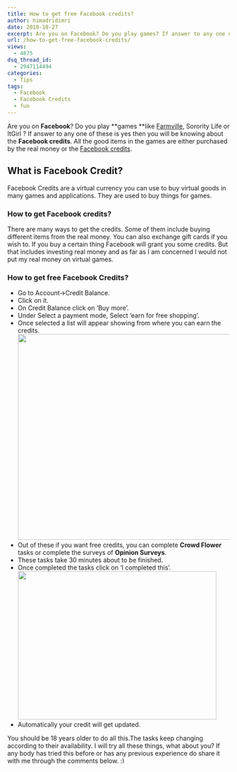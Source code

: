 ```yaml
---
title: How to get free Facebook credits?
author: himadridimri
date: 2010-10-27
excerpt: Are you on Facebook? Do you play games? If answer to any one of these is yes then you will be knowing about the Facebook credits. All the good items in the games are either purchased by the real money or the Facebook credits.
url: /how-to-get-free-facebook-credits/
views:
  - 4875
dsq_thread_id:
  - 2947114494
categories:
  - Tips
tags:
  - Facebook
  - Facebook Credits
  - fun
---
```

Are you on **Facebook**? Do you play **games **like <a href="http://fbknol.com/how-to-master-farmville-on-facebook/" onclick="_gaq.push(['_trackEvent', 'outbound-article', 'http://fbknol.com/how-to-master-farmville-on-facebook/', 'Farmville']);" >Farmville</a>, Sorority Life or ItGirl ? If answer to any one of these is yes then you will be knowing about the **Facebook credits**. All the good items in the games are either purchased by the real money or the <a href="http://www.facebook.com/help/?page=837" onclick="_gaq.push(['_trackEvent', 'outbound-article', 'http://www.facebook.com/help/?page=837', 'Facebook credits']);" >Facebook credits</a>.

## What is Facebook Credit?

Facebook Credits are a virtual currency you can use to buy virtual goods in many games and applications. They are used to buy things for games.

### How to get Facebook credits?

There are many ways to get the credits. Some of them include buying different items from the real money. You can also exchange gift cards if you wish to. If you buy a certain thing Facebook will grant you some credits. But that includes investing real money and as far as I am concerned I would not put my real money on virtual games.

### How to get free Facebook Credits?

  * Go to Account->Credit Balance.
  * Click on it.
  * On Credit Balance click on &#8216;Buy more&#8217;.
  * Under Select a payment mode, Select &#8216;earn for free shopping&#8217;.
  * Once selected a list will appear showing from where you can earn the credits. <a href="http://fbknol.com/how-to-get-free-facebook-credits/screenshot_069/" onclick="_gaq.push(['_trackEvent', 'outbound-article', 'http://fbknol.com/how-to-get-free-facebook-credits/screenshot_069/', '']);" rel="attachment wp-att-3374"><img class="alignnone size-full  wp-image-50425" src="http://cdn.devilsworkshop.org/files/2010/10/screenshot_069.png" alt="" width="500" height="465" /></a>
  * Out of these if you want free credits, you can complete **Crowd Flower** tasks or complete the surveys of **Opinion Surveys**.
  * These tasks take 30 minutes about to be finished.
  * Once completed the tasks click on &#8216;I completed this&#8217;. <a href="http://fbknol.com/how-to-get-free-facebook-credits/screenshot_068/" onclick="_gaq.push(['_trackEvent', 'outbound-article', 'http://fbknol.com/how-to-get-free-facebook-credits/screenshot_068/', '']);" rel="attachment wp-att-3375"><img class="alignnone size-full wp-image-3375" src="http://cdn.devilsworkshop.org/files/2010/10/screenshot_068.png" alt="" width="450" height="335" /></a>
  * Automatically your credit will get updated.

You should be 18 years older to do all this.The tasks keep changing according to their availability. I will try all these things, what about you? If any body has tried this before or has any previous experience do share it with me through the comments below. <img src="http://devilsworkshop.org/wp-includes/images/smilies/simple-smile.png" alt=":)" class="wp-smiley" style="height: 1em; max-height: 1em;" />
